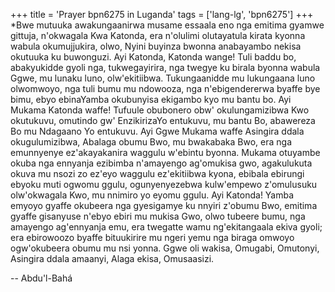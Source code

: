 +++
title = 'Prayer bpn6275 in Luganda'
tags = ['lang-lg', 'bpn6275']
+++
*Bwe mutuuka awakungaanirwa musame essaala eno nga emitima gyamwe gittuja, n'okwagala Kwa Katonda, era n'olulimi olutayatula kirata kyonna wabula okumujjukira, olwo, Nyini buyinza bwonna anabayambo nekisa okutuuka ku buwonguzi.
Ayi Katonda, Katonda wange!  Tuli baddu bo, abakyukidde gyoli nga, tukwegayirira, nga twegye ku birala byonna wabula Ggwe, mu lunaku luno, olw'ekitiibwa.  Tukungaanidde mu lukungaana luno olwomwoyo, nga tuli bumu mu ndowooza, nga n'ebigendererwa byaffe bye bimu, ebyo ebinaYamba okubunyisa ekigambo kyo mu bantu bo.  Ayi Mukama Katonda waffe!  Tufuule obubonero obw' okulungamizibwa Kwo okutukuvu, omutindo gw' EnzikirizaYo entukuvu, mu bantu Bo, abawereza Bo mu Ndagaano Yo entukuvu.  Ayi Ggwe Mukama waffe Asingira ddala okugulumizibwa, Abalaga obumu Bwo, mu bwakabaka Bwo, era nga emunnyenye ez'akayakanira waggulu w'ebintu byonna. Mukama otuyambe okuba nga ennyanja ezibimba n'amayengo ag'omukisa gwo, agakulukuta okuva mu nsozi zo ez'eyo waggulu ez'ekitiibwa kyona, ebibala ebirungi ebyoku muti ogwomu ggulu, ogunyenyezebwa kulw'empewo z'omulusuku olw'okwagala Kwo, mu nnimiro yo eyomu ggulu.  Ayi Katonda!  Yamba emyoyo gyaffe okubeera nga gyesigamye ku nnyiri z'obumu Bwo, emitima gyaffe gisanyuse n'ebyo ebiri mu mukisa Gwo, olwo tubeere bumu, nga amayengo ag'ennyanja emu, era twegatte wamu ng'ekitangaala ekiva gyoli; era ebirowoozo byaffe bituukirire mu ngeri yemu nga biraga omwoyo ogw'okubeera obumu mu nsi yonna.
Ggwe oli wakisa, Omugabi, Omutonyi, Asingira ddala amaanyi, Alaga ekisa, Omusaasizi.

-- Abdu'l-Bahá
